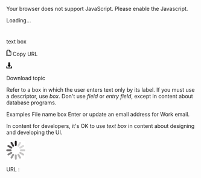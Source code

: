 Your browser does not support JavaScript. Please enable the Javascript.

Loading...

# 

text box

![Copy URL](media/text-box/Copy.png)
Copy URL

![Download](media/text-box/Download.png)

Download topic

Refer to a box in which the user enters text only by its label. If you must use a descriptor, use *box*. Don't use *field* or *entry field*, except in content about database programs.

Examples
File name box
Enter or update an email address for Work email.

In content for developers, it's OK to use *text box* in content about designing and developing the UI.

![In progress](media/text-box/activity-large.gif)

URL :
